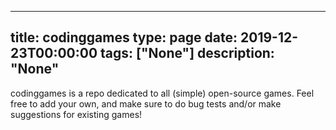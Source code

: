 
---
title: codinggames
type: page
date: 2019-12-23T00:00:00
tags: ["None"]
description: "None"
---


codinggames is a repo dedicated to all (simple) open-source games.
Feel free to add your own, and make sure to do bug tests and/or make suggestions for existing games!